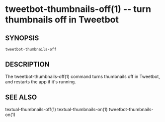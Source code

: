 tweetbot-thumbnails-off(1) -- turn thumbnails off in Tweetbot
=============================================================

## SYNOPSIS

`tweetbot-thumbnails-off`

## DESCRIPTION

The tweetbot-thumbnails-off(1) command turns thumbnails off in Tweetbot, and restarts the app if it's running.

## SEE ALSO

textual-thumbnails-off(1)
textual-thumbnails-on(1)
tweetbot-thumbnails-on(1)


[SYNOPSIS]: #SYNOPSIS "SYNOPSIS"
[DESCRIPTION]: #DESCRIPTION "DESCRIPTION"
[SEE ALSO]: #SEE-ALSO "SEE ALSO"


[globalify(1)]: globalify.1.html
[np(1)]: np.1.html
[pbcopyfile(1)]: pbcopyfile.1.html
[textual-thumbnails-off(1)]: textual-thumbnails-off.1.html
[textual-thumbnails-on(1)]: textual-thumbnails-on.1.html
[tweetbot-thumbnails-off(1)]: tweetbot-thumbnails-off.1.html
[tweetbot-thumbnails-on(1)]: tweetbot-thumbnails-on.1.html
